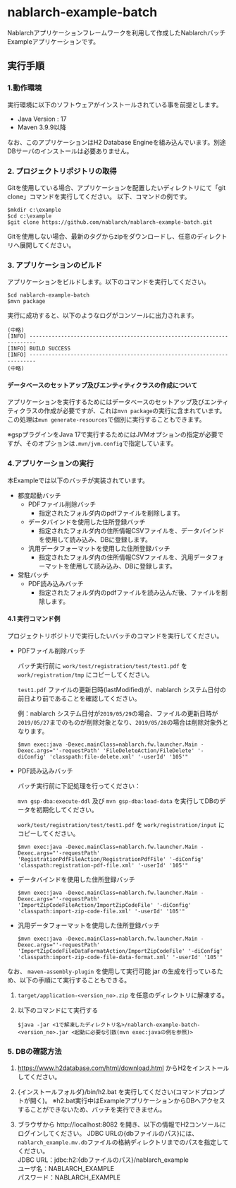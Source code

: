 nablarch-example-batch
===========================

Nablarchアプリケーションフレームワークを利用して作成したNablarchバッチExampleアプリケーションです。

## 実行手順

### 1.動作環境
実行環境に以下のソフトウェアがインストールされている事を前提とします。
* Java Version : 17
* Maven 3.9.9以降

なお、このアプリケーションはH2 Database Engineを組み込んでいます。別途DBサーバのインストールは必要ありません。

### 2. プロジェクトリポジトリの取得
Gitを使用している場合、アプリケーションを配置したいディレクトリにて「git clone」コマンドを実行してください。
以下、コマンドの例です。

    $mkdir c:\example
    $cd c:\example
    $git clone https://github.com/nablarch/nablarch-example-batch.git

Gitを使用しない場合、最新のタグからzipをダウンロードし、任意のディレクトリへ展開してください。

### 3. アプリケーションのビルド

アプリケーションをビルドします。以下のコマンドを実行してください。

    $cd nablarch-example-batch
    $mvn package

実行に成功すると、以下のようなログがコンソールに出力されます。

    (中略)
    [INFO] ------------------------------------------------------------------------
    [INFO] BUILD SUCCESS
    [INFO] ------------------------------------------------------------------------
    (中略)

#### データベースのセットアップ及びエンティティクラスの作成について

アプリケーションを実行するためにはデータベースのセットアップ及びエンティティクラスの作成が必要ですが、これは`mvn package`の実行に含まれています。この処理は`mvn generate-resources`で個別に実行することもできます。

※gspプラグインをJava 17で実行するためにはJVMオプションの指定が必要ですが、そのオプションは`.mvn/jvm.config`で指定しています。


### 4.アプリケーションの実行

本Exampleでは以下のバッチが実装されています。

* 都度起動バッチ
    * PDFファイル削除バッチ
        * 指定されたフォルダ内のpdfファイルを削除します。
    * データバインドを使用した住所登録バッチ
        * 指定されたフォルダ内の住所情報CSVファイルを、データバインドを使用して読み込み、DBに登録します。
    * 汎用データフォーマットを使用した住所登録バッチ
        * 指定されたフォルダ内の住所情報CSVファイルを、汎用データフォーマットを使用して読み込み、DBに登録します。
* 常駐バッチ
    * PDF読み込みバッチ
        * 指定されたフォルダ内のpdfファイルを読み込んだ後、ファイルを削除します。

#### 4.1 実行コマンド例
プロジェクトリポジトリで実行したいバッチのコマンドを実行してください。

* PDFファイル削除バッチ

    バッチ実行前に `work/test/registration/test/test1.pdf` を `work/registration/tmp` にコピーしてください。

    `test1.pdf` ファイルの更新日時(lastModified)が、nablarch システム日付の前日より前であることを確認してください。

     例：nablarch システム日付が`2019/05/29`の場合、ファイルの更新日時が`2019/05/27`までのものが削除対象となり、`2019/05/28`の場合は削除対象外となります。

      $mvn exec:java -Dexec.mainClass=nablarch.fw.launcher.Main -Dexec.args="'-requestPath' 'FileDeleteAction/FileDelete' '-diConfig' 'classpath:file-delete.xml' '-userId' '105'"

* PDF読み込みバッチ

    バッチ実行前に下記処理を行ってください：

    `mvn gsp-dba:execute-ddl` 及び `mvn gsp-dba:load-data` を実行してDBのデータを初期化してください。

    `work/test/registration/test/test1.pdf` を `work/registration/input` にコピーしてください。

      $mvn exec:java -Dexec.mainClass=nablarch.fw.launcher.Main -Dexec.args="'-requestPath' 'RegistrationPdfFileAction/RegistrationPdfFile' '-diConfig' 'classpath:registration-pdf-file.xml' '-userId' '105'"

* データバインドを使用した住所登録バッチ

      $mvn exec:java -Dexec.mainClass=nablarch.fw.launcher.Main -Dexec.args="'-requestPath' 'ImportZipCodeFileAction/ImportZipCodeFile' '-diConfig' 'classpath:import-zip-code-file.xml' '-userId' '105'"

* 汎用データフォーマットを使用した住所登録バッチ

      $mvn exec:java -Dexec.mainClass=nablarch.fw.launcher.Main -Dexec.args="'-requestPath' 'ImportZipCodeFileDataFormatAction/ImportZipCodeFile' '-diConfig' 'classpath:import-zip-code-file-data-format.xml' '-userId' '105'"
    
なお、 `maven-assembly-plugin` を使用して実行可能 jar の生成を行っているため、以下の手順にて実行することもできる。

1. ``target/application-<version_no>.zip`` を任意のディレクトリに解凍する。
2. 以下のコマンドにて実行する

       $java -jar <1で解凍したディレクトリ名>/nablarch-example-batch-<version_no>.jar <起動に必要な引数(mvn exec:javaの例を参照)>

### 5. DBの確認方法

1. https://www.h2database.com/html/download.html からH2をインストールしてください。  

2. {インストールフォルダ}/bin/h2.bat を実行してください(コマンドプロンプトが開く)。
  ※h2.bat実行中はExampleアプリケーションからDBへアクセスすることができないため、バッチを実行できません。

3. ブラウザから http://localhost:8082 を開き、以下の情報でH2コンソールにログインしてください。
   JDBC URLの{dbファイルのパス}には、`nablarch_example.mv.db`ファイルの格納ディレクトリまでのパスを指定してください。  
  JDBC URL：jdbc:h2:{dbファイルのパス}/nablarch_example  
  ユーザ名：NABLARCH_EXAMPLE  
  パスワード：NABLARCH_EXAMPLE


